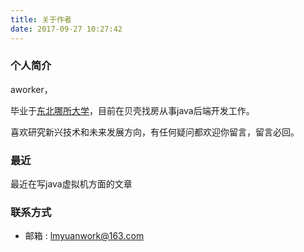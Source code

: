 ```yaml
---
title: 关于作者
date: 2017-09-27 10:27:42
---
```

### 个人简介
aworker，

毕业于[东北哪所大学](http://www.neu.edu.cn/)，目前在贝壳找房从事java后端开发工作。

喜欢研究新兴技术和未来发展方向，有任何疑问都欢迎你留言，留言必回。

### 最近
最近在写java虚拟机方面的文章


### 联系方式
- 邮箱 : lmyuanwork@163.com

